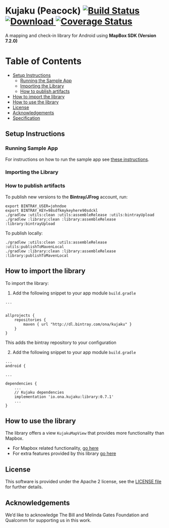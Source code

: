 # Kujaku (Peacock) [![Build Status](https://travis-ci.org/onaio/kujaku.svg?branch=master)](https://travis-ci.org/onaio/kujaku) [ ![Download](https://api.bintray.com/packages/ona/kujaku/library/images/download.svg) ](https://bintray.com/ona/kujaku/library/_latestVersion) [![Coverage Status](https://coveralls.io/repos/github/onaio/kujaku/badge.svg)](https://coveralls.io/github/onaio/kujaku)

A mapping and check-in library for Android using **MapBox SDK (Version 7.2.0)** 

# Table of Contents

* [Setup Instructions](#setup-instructions)
  * [Running the Sample App](#running-sample-app)
  * [Importing the Library](#importing-the-library)
  * [How to publish artifacts](#how-to-publish-artifacts)
* [How to import the library](#how-to-import-the-library)
* [How to use the library](#how-to-use-the-library)
* [License](#license)
* [Acknowledgements](#acknowledgements)
* [Specification](SPECIFICATION.md)

## Setup Instructions

### Running Sample App

For instructions on how to run the sample app see [these instructions](./sample/README.md).

### Importing the Library

### How to publish artifacts

To publish new versions to the **Bintray/JFrog** account, run:

```
export BINTRAY_USER=johndoe
export BINTRAY_KEY=98sdfkmykeyhere90sdckl
./gradlew :utils:clean :utils:assembleRelease :utils:bintrayUpload
./gradlew :library:clean :library:assembleRelease :library:bintrayUpload

```

To publish locally:

```
./gradlew :utils:clean :utils:assembleRelease :utils:publishToMavenLocal
./gradlew :library:clean :library:assembleRelease :library:publishToMavenLocal

```

## How to import the library

To import the library:

1. Add the following snippet to your app module `build.gradle`

```
...


allprojects {
    repositories {
        maven { url "http://dl.bintray.com/ona/kujaku" }
    }
}

```
This adds the bintray repository to your configuration

2. Add the following snippet to your app module `build.gradle`

```
...
android {

... 

dependencies {
    ...
    // Kujaku dependencies
    implementation 'io.ona.kujaku:library:0.7.1'
    ...
}
```

## How to use the library

The library offers a view `KujakuMapView` that provides more functionality than Mapbox. 
- For Mapbox related functionality, [go here](https://docs.mapbox.com/android/maps/overview/)
- For extra features provided by this library [go here](./SPECIFICATION.md)


## License

This software is provided under the Apache 2 license, see the [LICENSE file](LICENSE) for further details.

## Acknowledgements

We’d like to acknowledge The Bill and Melinda Gates Foundation and Qualcomm for supporting us in this work.
